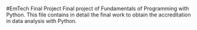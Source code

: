 #EmTech Final Project 
Final project of Fundamentals of Programming with Python. 
This file contains in detail the final work to obtain the accreditation in data analysis with Python. 
